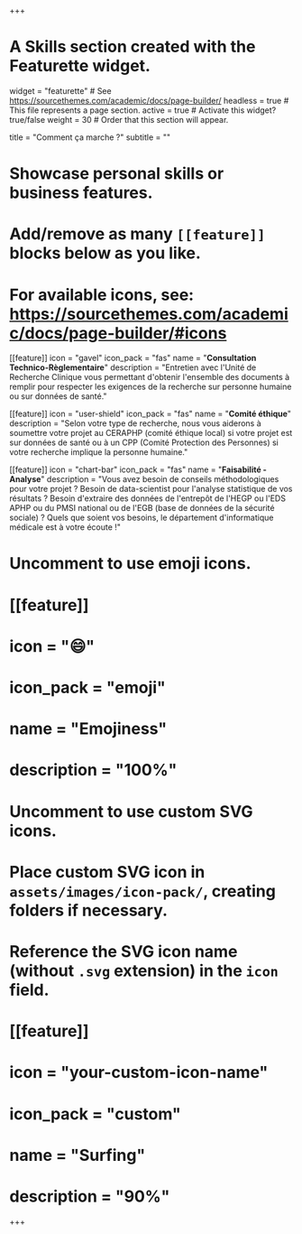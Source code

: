 +++
# A Skills section created with the Featurette widget.
widget = "featurette"  # See https://sourcethemes.com/academic/docs/page-builder/
headless = true  # This file represents a page section.
active = true  # Activate this widget? true/false
weight = 30  # Order that this section will appear.

title = "Comment ça marche ?"
subtitle = ""

# Showcase personal skills or business features.
# 
# Add/remove as many `[[feature]]` blocks below as you like.
# 
# For available icons, see: https://sourcethemes.com/academic/docs/page-builder/#icons

[[feature]]
  icon = "gavel"
  icon_pack = "fas"
  name = "**Consultation Technico-Règlementaire**"
  description = "Entretien avec l'Unité de Recherche Clinique vous permettant d'obtenir l'ensemble des documents à remplir pour respecter les exigences de la recherche sur personne humaine ou sur données de santé."
  
[[feature]]
  icon = "user-shield"
  icon_pack = "fas"
  name = "**Comité éthique**"
  description = "Selon votre type de recherche, nous vous aiderons à soumettre votre projet au CERAPHP (comité éthique local) si votre projet est sur données de santé ou à un CPP (Comité Protection des Personnes) si votre recherche implique la personne humaine."  
  
[[feature]]
  icon = "chart-bar"
  icon_pack = "fas"
  name = "**Faisabilité - Analyse**"
  description = "Vous avez besoin de conseils méthodologiques pour votre projet ? Besoin de data-scientist pour l'analyse statistique de vos résultats ? Besoin d'extraire des données de l'entrepôt de l'HEGP ou l'EDS APHP ou du PMSI national ou de l'EGB (base de données de la sécurité sociale) ? Quels que soient vos besoins, le département d'informatique médicale est à votre écoute !"

# Uncomment to use emoji icons.
# [[feature]]
#  icon = ":smile:"
#  icon_pack = "emoji"
#  name = "Emojiness"
#  description = "100%"  

# Uncomment to use custom SVG icons.
# Place custom SVG icon in `assets/images/icon-pack/`, creating folders if necessary.
# Reference the SVG icon name (without `.svg` extension) in the `icon` field.
# [[feature]]
#  icon = "your-custom-icon-name"
#  icon_pack = "custom"
#  name = "Surfing"
#  description = "90%"
  
+++


